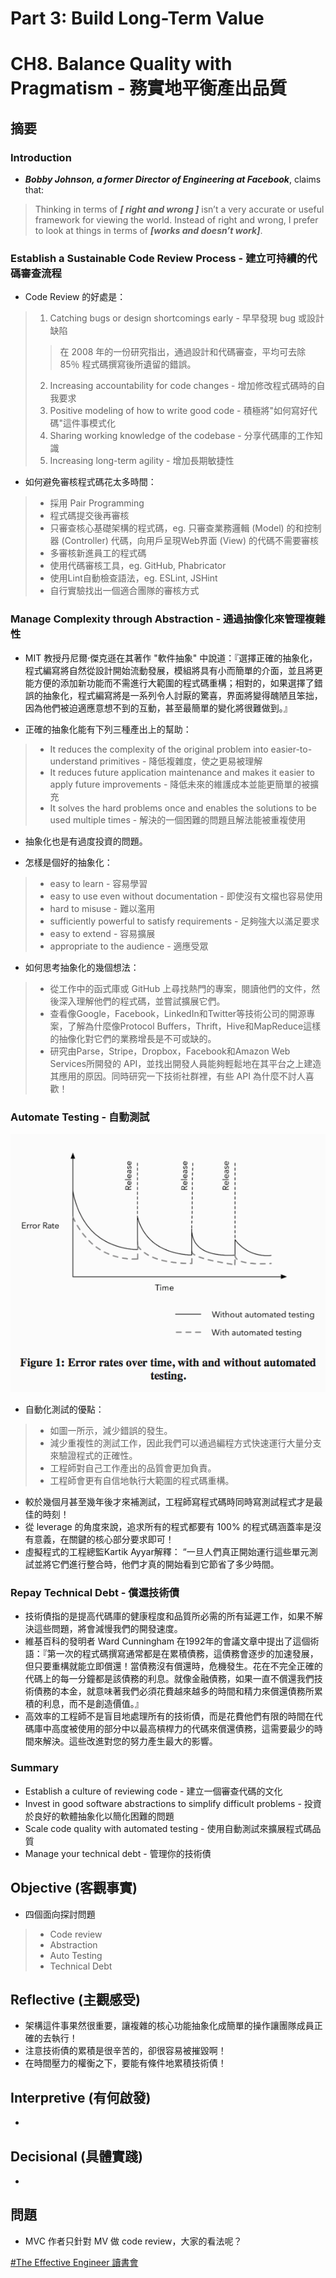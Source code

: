 # Part 3: Build Long-Term Value

# CH8. Balance Quality with Pragmatism - 務實地平衡產出品質
## 摘要

### Introduction

* ***Bobby Johnson, a former Director of Engineering at Facebook***, claims that: 
> Thinking in terms of ***[ right and wrong ]*** isn’t a very accurate or useful framework for viewing the world. Instead of right and wrong, I prefer to look at things in terms of ***[works and doesn’t work]***. 

### Establish a Sustainable Code Review Process - 建立可持續的代碼審查流程

* Code Review 的好處是：
> 1. Catching bugs or design shortcomings early - 早早發現 bug 或設計缺陷
>> 在 2008 年的一份研究指出，通過設計和代碼審查，平均可去除 85％ 程式碼撰寫後所遺留的錯誤。
> 2. Increasing accountability for code changes - 增加修改程式碼時的自我要求
> 3. Positive modeling of how to write good code - 積極將"如何寫好代碼"這件事模式化
> 4. Sharing working knowledge of the codebase - 分享代碼庫的工作知識
> 5. Increasing long-term agility - 增加長期敏捷性

* 如何避免審核程式碼花太多時間：
> * 採用 Pair Programming
> * 程式碼提交後再審核
> * 只審查核心基礎架構的程式碼，eg. 只審查業務邏輯 (Model) 的和控制器 (Controller) 代碼，向用戶呈現Web界面 (View) 的代碼不需要審核
> * 多審核新進員工的程式碼
> * 使用代碼審核工具，eg. GitHub, Phabricator
> * 使用Lint自動檢查語法，eg. ESLint, JSHint
> * 自行實驗找出一個適合團隊的審核方式

### Manage Complexity through Abstraction - 通過抽像化來管理複雜性

* MIT 教授丹尼爾·傑克遜在其著作 "軟件抽象" 中說道：『選擇正確的抽象化，程式編寫將自然從設計開始流動發展，模組將具有小而簡單的介面，並且將更能方便的添加新功能而不需進行大範圍的程式碼重構；相對的，如果選擇了錯誤的抽象化，程式編寫將是一系列令人討厭的驚喜，界面將變得醜陋且笨拙，因為他們被迫適應意想不到的互動，甚至最簡單的變化將很難做到。』

* 正確的抽象化能有下列三種產出上的幫助：
> * It reduces the complexity of the original problem into easier-to-understand primitives - 降低複雜度，使之更易被理解
> * It reduces future application maintenance and makes it easier to apply future improvements - 降低未來的維護成本並能更簡單的被擴充
> * It solves the hard problems once and enables the solutions to be used multiple times - 解決的一個困難的問題且解法能被重複使用

* 抽象化也是有過度投資的問題。

* 怎樣是個好的抽象化：
> * easy to learn - 容易學習
> * easy to use even without documentation - 即使沒有文檔也容易使用
> * hard to misuse - 難以濫用
> * sufficiently powerful to satisfy requirements - 足夠強大以滿足要求
> * easy to extend - 容易擴展
> * appropriate to the audience - 適應受眾

* 如何思考抽象化的幾個想法：
> * 從工作中的函式庫或 GitHub 上尋找熱門的專案，閱讀他們的文件，然後深入理解他們的程式碼，並嘗試擴展它們。
> * 查看像Google，Facebook，LinkedIn和Twitter等技術公司的開源專案，了解為什麼像Protocol Buffers，Thrift，Hive和MapReduce這樣的抽像化對它們的業務增長是不可或缺的。
> * 研究由Parse，Stripe，Dropbox，Facebook和Amazon Web Services所開發的 API，並找出開發人員能夠輕鬆地在其平台之上建造其應用的原因。同時研究一下技術社群裡，有些 API 為什麼不討人喜歡！

### Automate Testing - 自動測試

![AutomateTestingErrorRate](https://github.com/adennis1984/BookClub/blob/master/TheEffectiveEngineer/CH8/AutomateTestingErrorRate.png?raw=true "AutomateTestingErrorRate")

* 自動化測試的優點：
> * 如圖一所示，減少錯誤的發生。
> * 減少重複性的測試工作，因此我們可以通過編程方式快速運行大量分支來驗證程式的正確性。
> * 工程師對自己工作產出的品質會更加負責。
> * 工程師會更有自信地執行大範圍的程式碼重構。 

* 較於幾個月甚至幾年後才來補測試，工程師寫程式碼時同時寫測試程式才是最佳的時刻！
* 從 leverage 的角度來說，追求所有的程式都要有 100% 的程式碼涵蓋率是沒有意義，在關鍵的核心部分要求即可！
* 虛擬程式的工程總監Kartik Ayyar解釋： “一旦人們真正開始運行這些單元測試並將它們進行整合時，他們才真的開始看到它節省了多少時間。

### Repay Technical Debt - 償還技術債

* 技術債指的是提高代碼庫的健康程度和品質所必需的所有延遲工作，如果不解決這些問題，將會減慢我們的開發速度。
* 維基百科的發明者 Ward Cunningham 在1992年的會議文章中提出了這個術語：『第一次的程式碼撰寫通常都是在累積債務，這債務會逐步的加速發展，但只要重構就能立即償還！當債務沒有償還時，危機發生。花在不完全正確的代碼上的每一分鐘都是該債務的利息。就像金融債務，如果一直不償還我們技術債務的本金，就意味著我們必須花費越來越多的時間和精力來償還債務所累積的利息，而不是創造價值。』
* 高效率的工程師不是盲目地處理所有的技術債，而是花費他們有限的時間在代碼庫中高度被使用的部分中以最高槓桿力的代碼來償還債務，這需要最少的時間來解決。這些改進對您的努力產生最大的影響。

### Summary

* Establish a culture of reviewing code - 建立一個審查代碼的文化
* Invest in good software abstractions to simplify difficult problems - 投資於良好的軟體抽象化以簡化困難的問題
* Scale code quality with automated testing - 使用自動測試來擴展程式碼品質
* Manage your technical debt - 管理你的技術債

## Objective (客觀事實)

* 四個面向探討問題
> * Code review
> * Abstraction
> * Auto Testing
> * Technical Debt

## Reflective (主觀感受) 
* 架構這件事果然很重要，讓複雜的核心功能抽象化成簡單的操作讓團隊成員正確的去執行！
* 注意技術債的累積是很辛苦的，卻很容易被摧毀啊！
* 在時間壓力的權衡之下，要能有條件地累積技術債！

## Interpretive (有何啟發)
* 

## Decisional (具體實踐)

* 

## 問題
* MVC 作者只針對 MV 做 code review，大家的看法呢？

[#The Effective Engineer 讀書會](https://softnshare.wordpress.com/portfolio/packageeffectiveengineer/)
